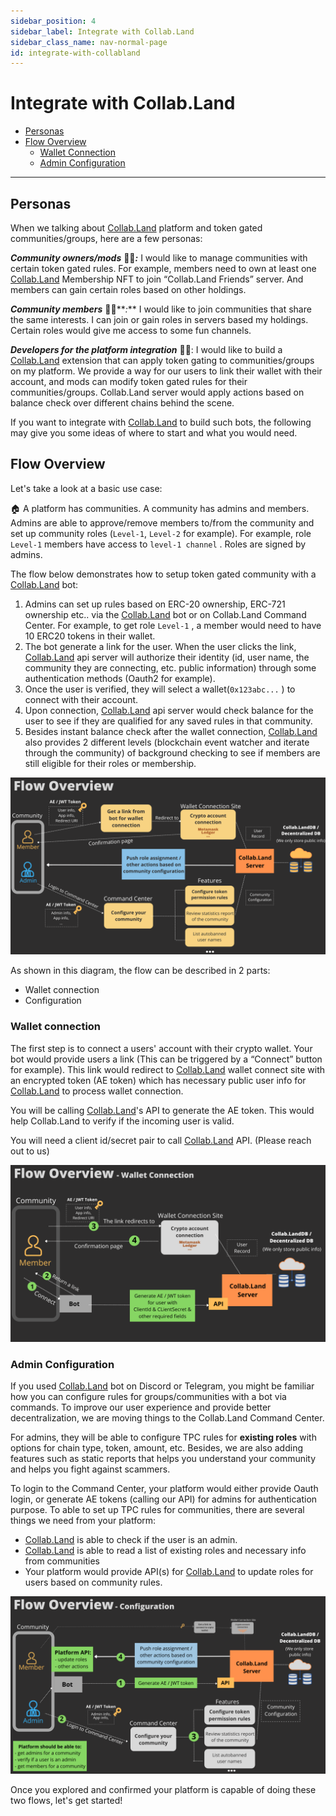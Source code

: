 ```yaml
---
sidebar_position: 4
sidebar_label: Integrate with Collab.Land
sidebar_class_name: nav-normal-page
id: integrate-with-collabland
---
```


# Integrate with Collab.Land

- [Personas](#personas)
- [Flow Overview](#flow-overview)
  - [Wallet Connection](#wallet-connection)
  - [Admin Configuration](#admin-configuration)

---

## Personas

When we talking about [Collab.Land](http://Collab.Land) platform and token gated communities/groups, here are a few personas:

**_Community owners/mods_** 👩‍🏫**_:_** I would like to manage communities with certain token gated rules. For example, members need to own at least one [Collab.Land](http://Collab.Land) Membership NFT to join “Collab.Land Friends” server. And members can gain certain roles based on other holdings.

**_Community members_** 🙋‍♀️**_:_** I would like to join communities that share the same interests. I can join or gain roles in servers based my holdings. Certain roles would give me access to some fun channels.

**_Developers for the platform integration_** 🧑‍💻: I would like to build a [Collab.Land](http://Collab.Land) extension that can apply token gating to communities/groups on my platform. We provide a way for our users to link their wallet with their account, and mods can modify token gated rules for their communities/groups. Collab.Land server would apply actions based on balance check over different chains behind the scene.

If you want to integrate with [Collab.Land](http://Collab.Land) to build such bots, the following may give you some ideas of where to start and what you would need.

## Flow Overview

Let's take a look at a basic use case:

🏠 A platform has communities. A community has admins and members. Admins are able to approve/remove members to/from the community and set up community roles (`Level-1`, `Level-2` for example). For example, role `Level-1` members have access to `level-1 channel` . Roles are signed by admins.

The flow below demonstrates how to setup token gated community with a [Collab.Land](http://Collab.Land) bot:

1. Admins can set up rules based on ERC-20 ownership, ERC-721 ownership etc.. via the [Collab.Land](http://Collab.Land) bot or on Collab.Land Command Center. For example, to get role `Level-1` , a member would need to have 10 ERC20 tokens in their wallet.
2. The bot generate a link for the user. When the user clicks the link, [Collab.Land](http://Collab.Land) api server will authorize their identity (id, user name, the community they are connecting, etc. public information) through some authentication methods (Oauth2 for example).
3. Once the user is verified, they will select a wallet(`0x123abc...` ) to connect with their account.
4. Upon connection, [Collab.Land](http://Collab.Land) api server would check balance for the user to see if they are qualified for any saved rules in that community.
5. Besides instant balance check after the wallet connection, [Collab.Land](http://Collab.Land) also provides 2 different levels (blockchain event watcher and iterate through the community) of background checking to see if members are still eligible for their roles or membership.

![flow overview](./images/flow-overview.png)

As shown in this diagram, the flow can be described in 2 parts:

- Wallet connection
- Configuration

### Wallet connection

The first step is to connect a users' account with their crypto wallet. Your bot would provide users a link (This can be triggered by a “Connect” button for example). This link would redirect to [Collab.Land](http://Collab.Land) wallet connect site with an encrypted token (AE token) which has necessary public user info for [Collab.Land](http://Collab.Land) to process wallet connection.

You will be calling [Collab.Land](http://Collab.Land)'s API to generate the AE token. This would help Collab.Land to verify if the incoming user is valid.

You will need a client id/secret pair to call [Collab.Land](http://Collab.Land) API. (Please reach out to us)

![wallet connection](./images/wallet-connection-flow.png)

### Admin Configuration

If you used [Collab.Land](http://Collab.Land) bot on Discord or Telegram, you might be familiar how you can configure rules for groups/communities with a bot via commands. To improve our user experience and provide better decentralization, we are moving things to the Collab.Land Command Center.

For admins, they will be able to configure TPC rules for **existing roles** with options for chain type, token, amount, etc. Besides, we are also adding features such as static reports that helps you understand your community and helps you fight against scammers.

To login to the Command Center, your platform would either provide Oauth login, or generate AE tokens (calling our API) for admins for authentication purpose. To able to set up TPC rules for communities, there are several things we need from your platform:

- [Collab.Land](http://Collab.Land) is able to check if the user is an admin.
- [Collab.Land](http://Collab.Land) is able to read a list of existing roles and necessary info from communities
- Your platform would provide API(s) for [Collab.Land](http://Collab.Land) to update roles for users based on community rules.

![User.png](./images/config-flow.png)

Once you explored and confirmed your platform is capable of doing these two flows, let's get started!
